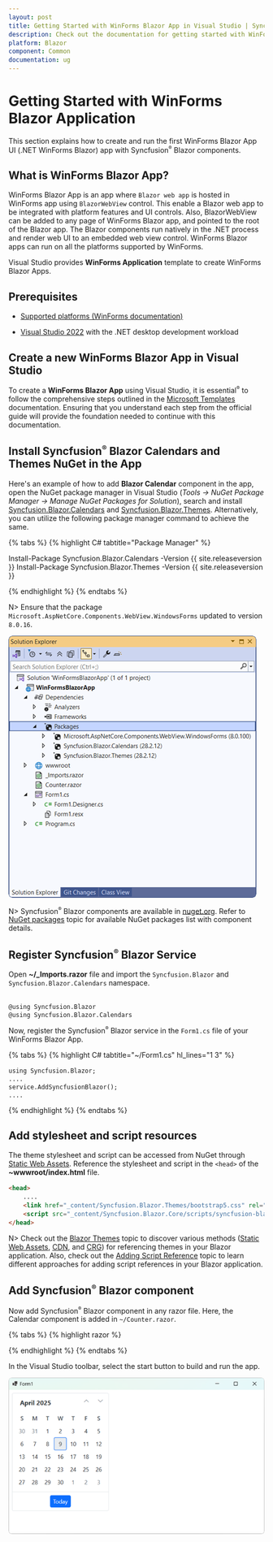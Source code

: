 ```yaml
---
layout: post
title: Getting Started with WinForms Blazor App in Visual Studio | Syncfusion
description: Check out the documentation for getting started with WinForms Blazor App and Syncfusion Blazor Components in Visual Studio and much more.
platform: Blazor
component: Common
documentation: ug
---
```


# Getting Started with WinForms Blazor Application

This section explains how to create and run the first WinForms Blazor App UI (.NET WinForms Blazor) app with Syncfusion<sup style="font-size:70%">&reg;</sup> Blazor components.

## What is WinForms Blazor App?

WinForms Blazor App is an app where `Blazor web app` is hosted in WinForms app using `BlazorWebView` control. This enable a Blazor web app to be integrated with platform features and UI controls. Also, BlazorWebView can be added to any page of WinForms Blazor app, and pointed to the root of the Blazor app. The Blazor components run natively in the .NET process and render web UI to an embedded web view control. WinForms Blazor apps can run on all the platforms supported by WinForms.

Visual Studio provides **WinForms Application** template to create WinForms Blazor Apps.

## Prerequisites

* [Supported platforms (WinForms documentation)](https://learn.microsoft.com/en-us/dotnet/desktop/winforms/overview/?view=netdesktop-8.0)

* [Visual Studio 2022](https://visualstudio.microsoft.com/vs/) with the .NET desktop development workload

## Create a new WinForms Blazor App in Visual Studio

To create a **WinForms Blazor App** using Visual Studio, it is essential<sup style="font-size:70%">&reg;</sup> to follow the comprehensive steps outlined in the [Microsoft Templates](https://learn.microsoft.com/en-us/aspnet/core/blazor/hybrid/tutorials/windows-forms?view=aspnetcore-8.0) documentation. Ensuring that you understand each step from the official guide will provide the foundation needed to continue with this documentation.

## Install Syncfusion<sup style="font-size:70%">&reg;</sup> Blazor Calendars and Themes NuGet in the App

Here's an example of how to add **Blazor Calendar** component in the app, open the NuGet package manager in Visual Studio (*Tools → NuGet Package Manager → Manage NuGet Packages for Solution*), search and install [Syncfusion.Blazor.Calendars](https://www.nuget.org/packages/Syncfusion.Blazor.Calendars/) and [Syncfusion.Blazor.Themes](https://www.nuget.org/packages/Syncfusion.Blazor.Themes/). Alternatively, you can utilize the following package manager command to achieve the same.

{% tabs %}
{% highlight C# tabtitle="Package Manager" %}

Install-Package Syncfusion.Blazor.Calendars -Version {{ site.releaseversion }}
Install-Package Syncfusion.Blazor.Themes -Version {{ site.releaseversion }}

{% endhighlight %}
{% endtabs %}

N> Ensure that the package `Microsoft.AspNetCore.Components.WebView.WindowsForms` updated to version `8.0.16`.

![Winforms Blazor App NuGet package reference](images/winforms/winforms-blazor-package-reference.png)

N> Syncfusion<sup style="font-size:70%">&reg;</sup> Blazor components are available in [nuget.org](https://www.nuget.org/packages?q=syncfusion.blazor). Refer to [NuGet packages](https://blazor.syncfusion.com/documentation/nuget-packages) topic for available NuGet packages list with component details.

## Register Syncfusion<sup style="font-size:70%">&reg;</sup> Blazor Service

Open **~/_Imports.razor** file and import the `Syncfusion.Blazor` and `Syncfusion.Blazor.Calendars` namespace.

```cshtml

@using Syncfusion.Blazor
@using Syncfusion.Blazor.Calendars

```

Now, register the Syncfusion<sup style="font-size:70%">&reg;</sup> Blazor service in the `Form1.cs` file of your WinForms Blazor App.

{% tabs %}
{% highlight C# tabtitle="~/Form1.cs" hl_lines="1 3" %}

    using Syncfusion.Blazor;
    ....
    service.AddSyncfusionBlazor();
    ....

{% endhighlight %}
{% endtabs %}

## Add stylesheet and script resources

The theme stylesheet and script can be accessed from NuGet through [Static Web Assets](https://blazor.syncfusion.com/documentation/appearance/themes#static-web-assets). Reference the stylesheet and script in the `<head>` of the **~wwwroot/index.html** file.

```html
<head>
    ....
    <link href="_content/Syncfusion.Blazor.Themes/bootstrap5.css" rel="stylesheet" />
    <script src="_content/Syncfusion.Blazor.Core/scripts/syncfusion-blazor.min.js" type="text/javascript"></script>
</head>
```
N> Check out the [Blazor Themes](https://blazor.syncfusion.com/documentation/appearance/themes) topic to discover various methods ([Static Web Assets](https://blazor.syncfusion.com/documentation/appearance/themes#static-web-assets), [CDN](https://blazor.syncfusion.com/documentation/appearance/themes#cdn-reference), and [CRG](https://blazor.syncfusion.com/documentation/common/custom-resource-generator)) for referencing themes in your Blazor application. Also, check out the [Adding Script Reference](https://blazor.syncfusion.com/documentation/common/adding-script-references) topic to learn different approaches for adding script references in your Blazor application.

## Add Syncfusion<sup style="font-size:70%">&reg;</sup> Blazor component

Now add Syncfusion<sup style="font-size:70%">&reg;</sup> Blazor component in any razor file. Here, the Calendar component is added in `~/Counter.razor`.

{% tabs %}
{% highlight razor %}

<SfCalendar TValue="DateTime"></SfCalendar>

{% endhighlight %}
{% endtabs %}

In the Visual Studio toolbar, select the start button to build and run the app.

![WinForms Blazor App with Syncfusion Blazor Components](images/winforms/winforms-blazor-calendar.png)